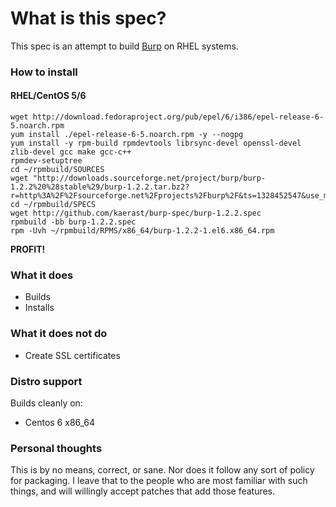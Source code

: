 # What is this spec?

This spec is an attempt to build [Burp](http://burp.grke.net/) on RHEL systems.

### How to install

#### RHEL/CentOS 5/6
    wget http://download.fedoraproject.org/pub/epel/6/i386/epel-release-6-5.noarch.rpm
    yum install ./epel-release-6-5.noarch.rpm -y --nogpg
    yum install -y rpm-build rpmdevtools librsync-devel openssl-devel zlib-devel gcc make gcc-c++
    rpmdev-setuptree
    cd ~/rpmbuild/SOURCES
    wget "http://downloads.sourceforge.net/project/burp/burp-1.2.2%20%28stable%29/burp-1.2.2.tar.bz2?r=http%3A%2F%2Fsourceforge.net%2Fprojects%2Fburp%2F&ts=1328452547&use_mirror=kent"
    cd ~/rpmbuild/SPECS
    wget http://github.com/kaerast/burp-spec/burp-1.2.2.spec
    rpmbuild -bb burp-1.2.2.spec
    rpm -Uvh ~/rpmbuild/RPMS/x86_64/burp-1.2.2-1.el6.x86_64.rpm

**PROFIT!**

### What it does

+ Builds
+ Installs

### What it does **not** do

+ Create SSL certificates

### Distro support

Builds cleanly on:

* Centos 6 x86_64

### Personal thoughts

This is by no means, correct, or sane. Nor does it follow any sort of policy for packaging. I leave that to the people who are most familiar with such things, and will willingly accept patches that add those features.
